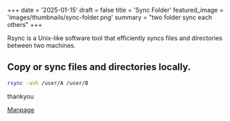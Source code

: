 +++
date = '2025-01-15'
draft = false
title = 'Sync Folder'
featured_image = 'images/thumbnails/sync-folder.png'
summary = "two folder sync each others"
+++

Rsync is a Unix-like software tool that efficiently syncs files and directories between two machines.

## Copy or sync files and directories locally.

```bash
rsync -avh /user/A /user/B 

```

thankyou

[Manpage](https://download.samba.org/pub/rsync/rsync.html)

